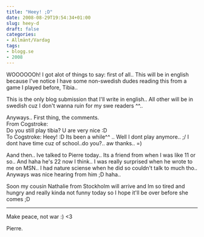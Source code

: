 ```yaml
---
title: "Heey! ;D"
date: 2008-08-29T19:54:34+01:00
slug: heey-d
draft: false
categories:
- Allmänt/Vardag
tags:
- blogg.se
- 2008
---
```

WOOOOOOh! I got alot of things to say: first of all.. This will be in english because I've notice I have some non-swedish dudes reading this from a game I played before, Tibia..  
  
This is the only blog submission that I'll write in english.. All other will be in swedish cuz I don't wanna ruin for my swe readers ^^..  
  
Anyways.. First thing, the comments.  
From Cogstroke:  
Do you still play tibia? U are very nice :D  
To Cogstroke: Heey! :D Its been a while^^ .. Well I dont play anymore.. ;/ I dont have time cuz of school..do you?.. aw thanks.. =)  
  
Aand then.. Ive talked to Pierre today.. Its a friend from when I was like 11 or so.. And haha he's 22 now I think.. I was really surprised when he wrote to me on MSN.. I had nature sciense when he did so couldn't talk to much tho.. Anyways was nice hearing from him ;D haha..  
  
Soon my cousin Nathalie from Stockholm will arrive and Im so tired and hungry and really kinda not funny today so I hope it'll be over before she comes ;D  

* * *

Make peace, not war :) <3  
  
  
  
  
Pierre.